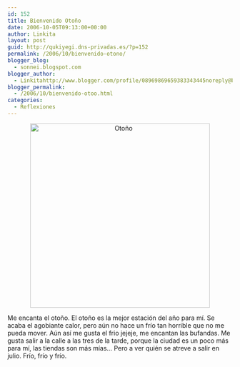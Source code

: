 ```yaml
---
id: 152
title: Bienvenido Otoño
date: 2006-10-05T09:13:00+00:00
author: Linkita
layout: post
guid: http://qukiyegi.dns-privadas.es/?p=152
permalink: /2006/10/bienvenido-otono/
blogger_blog:
  - sonnei.blogspot.com
blogger_author:
  - Linkitahttp://www.blogger.com/profile/08969869659383343445noreply@blogger.com
blogger_permalink:
  - /2006/10/bienvenido-otoo.html
categories:
  - Reflexiones
---
```

<div style="text-align: center;">
  <a href="http://www.flickr.com/photos/linkita/261319006/"><img src="http://static.flickr.com/85/261319006_f6c1716520_o.jpg" alt="Otoño" border="0" height="413" width="402" /></a>
</div>

Me encanta el otoño. El otoño es la mejor estación del año para mí. Se acaba el agobiante calor, pero aún no hace un frío tan horrible que no me pueda mover. Aún así me gusta el frio jejeje, me encantan las bufandas. Me gusta salir a la calle a las tres de la tarde, porque la ciudad es un poco más para mí, las tiendas son más mías&#8230; Pero a ver quién se atreve a salir en julio. Frío, frío y frío.